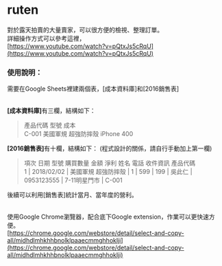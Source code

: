 # ruten
對於露天拍賣的大量賣家，可以很方便的檢視、整理訂單。</br>
詳細操作方式可以參考這裡，</br>
[https://www.youtube.com/watch?v=pQtxJs5cRqU](https://www.youtube.com/watch?v=pQtxJs5cRqU)
</br>
<h3>使用說明：</h3>

需要在Google Sheets裡建兩個表，[成本資料庫]和[2016銷售表]</br></br>

<b>[成本資料庫]</b>有三欄，結構如下：</br>
<blockquote>
產品代碼 型號 成本</br>
C-001   美國軍規 超強防摔殼 iPhone   400</br>
</blockquote>

<b>[2016銷售表]</b>有十欄，結構如下：  (程式設計的關係，請自行手動加上第一欄)
<blockquote>
項次	日期	型號	購買數量	金額	淨利	姓名	電話	收件資訊	產品代碼</br>
1 | 2018/02/02 | 美國軍規 超強防摔殼 | 1 | 599 | 199 | 吳此仁 | 0953123555 | 7-11明星門市 | C-001</br>
</blockquote>
後續可以利用[銷售表]統計當月、當年度的營利。</br></br>

使用Google Chrome瀏覽器，配合底下Google extension，作業可以更快速方便。</br>
[https://chrome.google.com/webstore/detail/select-and-copy-all/midhdlmhkhhbnolklpaaecmmghhoklji](https://chrome.google.com/webstore/detail/select-and-copy-all/midhdlmhkhhbnolklpaaecmmghhoklji)


